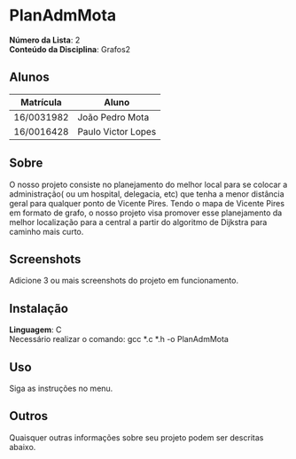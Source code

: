 # PlanAdmMota

**Número da Lista**: 2<br>
**Conteúdo da Disciplina**: Grafos2<br>

## Alunos
|Matrícula | Aluno |
| -- | -- |
| 16/0031982  |  João Pedro Mota |
| 16/0016428  |  Paulo Victor Lopes |

## Sobre 
O nosso projeto consiste no planejamento do melhor local para se colocar a administração( ou um hospital, delegacia, etc) que tenha a menor distância geral para qualquer ponto de Vicente Pires. Tendo o mapa de Vicente Pires em formato de grafo, o nosso projeto visa promover esse planejamento da melhor localização para a central a partir do algoritmo de Dijkstra para caminho mais curto.

## Screenshots
Adicione 3 ou mais screenshots do projeto em funcionamento.

## Instalação 
**Linguagem**: C<br>
Necessário realizar o comando: gcc *.c *.h -o PlanAdmMota

## Uso 
Siga as instruções no menu.

## Outros 
Quaisquer outras informações sobre seu projeto podem ser descritas abaixo.
